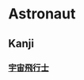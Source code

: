 # Astronaut

## Kanji
### [宇](Kanji/kanji-dict/宇.md)[宙](Kanji/kanji-dict/宙.md)[飛](Kanji/kanji-dict/飛.md)[行](Kanji/kanji-dict/行.md)[士](Kanji/kanji-dict/士.md)